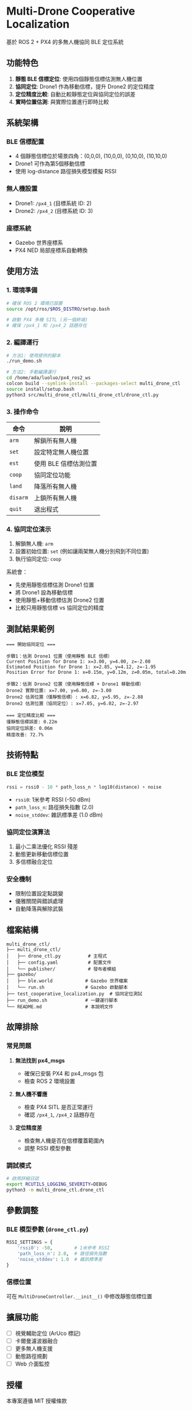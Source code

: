 # Multi-Drone Cooperative Localization

基於 ROS 2 + PX4 的多無人機協同 BLE 定位系統

## 功能特色

1. **靜態 BLE 信標定位**: 使用四個靜態信標估測無人機位置
2. **協同定位**: Drone1 作為移動信標，提升 Drone2 的定位精度
3. **定位精度比較**: 自動比較靜態定位與協同定位的誤差
4. **實時位置估測**: 與實際位置進行即時比較

## 系統架構

### BLE 信標配置
- 4 個靜態信標位於場景四角：(0,0,0), (10,0,0), (0,10,0), (10,10,0)
- Drone1 可作為第5個移動信標
- 使用 log-distance 路徑損失模型模擬 RSSI

### 無人機設置  
- Drone1: `/px4_1` (目標系統 ID: 2)
- Drone2: `/px4_2` (目標系統 ID: 3)

### 座標系統
- Gazebo 世界座標系
- PX4 NED 局部座標系自動轉換

## 使用方法

### 1. 環境準備

```bash
# 確保 ROS 2 環境已設置
source /opt/ros/$ROS_DISTRO/setup.bash

# 啟動 PX4 多機 SITL (另一個終端)
# 確保 /px4_1 和 /px4_2 話題存在
```

### 2. 編譯運行

```bash
# 方法1: 使用提供的腳本
./run_demo.sh

# 方法2: 手動編譯運行
cd /home/ada/luoluo/px4_ros2_ws
colcon build --symlink-install --packages-select multi_drone_ctl
source install/setup.bash
python3 src/multi_drone_ctl/multi_drone_ctl/drone_ctl.py 
```

### 3. 操作命令

| 命令 | 說明 |
|------|------|
| `arm` | 解鎖所有無人機 |
| `set` | 設定特定無人機位置 |
| `est` | 使用 BLE 信標估測位置 |
| `coop` | 協同定位功能 |
| `land` | 降落所有無人機 |
| `disarm` | 上鎖所有無人機 |
| `quit` | 退出程式 |

### 4. 協同定位演示

1. 解鎖無人機: `arm`
2. 設置初始位置: `set` (例如讓兩架無人機分別飛到不同位置)
3. 執行協同定位: `coop`

系統會：
- 先使用靜態信標估測 Drone1 位置  
- 將 Drone1 設為移動信標
- 使用靜態+移動信標估測 Drone2 位置
- 比較只用靜態信標 vs 協同定位的精度

## 測試結果範例

```
=== 開始協同定位 ===

步驟1：估測 Drone1 位置（使用靜態 BLE 信標）
Current Position for Drone 1: x=3.00, y=4.00, z=-2.00
Estimated Position for Drone 1: x=2.85, y=4.12, z=-1.95
Position Error for Drone 1: x=0.15m, y=0.12m, z=0.05m, total=0.20m

步驟2：估測 Drone2 位置（使用靜態信標 + Drone1 移動信標）
Drone2 實際位置: x=7.00, y=6.00, z=-3.00
Drone2 估測位置（僅靜態信標）: x=6.82, y=5.95, z=-2.88
Drone2 估測位置（協同定位）: x=7.05, y=6.02, z=-2.97

=== 定位精度比較 ===
僅靜態信標誤差: 0.22m
協同定位誤差: 0.06m
精度改善: 72.7%
```

## 技術特點

### BLE 定位模型
```python
rssi = rssi0 - 10 * path_loss_n * log10(distance) + noise
```
- `rssi0`: 1米參考 RSSI (-50 dBm)
- `path_loss_n`: 路徑損失指數 (2.0)
- `noise_stddev`: 雜訊標準差 (1.0 dBm)

### 協同定位演算法
1. 最小二乘法優化 RSSI 殘差
2. 動態更新移動信標位置
3. 多信標融合定位

### 安全機制
- 限制位置設定點跳變
- 優雅關閉與錯誤處理
- 自動降落與解除武裝

## 檔案結構

```
multi_drone_ctl/
├── multi_drone_ctl/
│   ├── drone_ctl.py          # 主程式
│   ├── config.yaml           # 配置文件  
│   └── publisher/            # 發布者模組
├── gazebo/
│   ├── ble.world            # Gazebo 世界檔案
│   └── run.sh               # Gazebo 啟動腳本
├── test_cooperative_localization.py  # 協同定位測試
├── run_demo.sh              # 一鍵運行腳本
└── README.md                # 本說明文件
```

## 故障排除

### 常見問題

1. **無法找到 px4_msgs**
   - 確保已安裝 PX4 和 px4_msgs 包
   - 檢查 ROS 2 環境設置

2. **無人機不響應**  
   - 檢查 PX4 SITL 是否正常運行
   - 確認 `/px4_1`, `/px4_2` 話題存在

3. **定位精度差**
   - 檢查無人機是否在信標覆蓋範圍內
   - 調整 RSSI 模型參數

### 調試模式

```bash
# 啟用詳細日誌
export RCUTILS_LOGGING_SEVERITY=DEBUG
python3 -m multi_drone_ctl.drone_ctl
```

## 參數調整

### BLE 模型參數 (`drone_ctl.py`)

```python
RSSI_SETTINGS = {
    'rssi0': -50,        # 1米參考 RSSI
    'path_loss_n': 2.0,  # 路徑損失指數
    'noise_stddev': 1.0  # 雜訊標準差
}
```

### 信標位置
可在 `MultiDroneController.__init__()` 中修改靜態信標位置

## 擴展功能

- [ ] 視覺輔助定位 (ArUco 標記)
- [ ] 卡爾曼濾波器融合
- [ ] 更多無人機支援
- [ ] 動態路徑規劃
- [ ] Web 介面監控

## 授權

本專案遵循 MIT 授權條款
